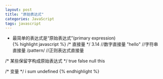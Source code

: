 ```yaml
---
layout: post
title: "原始表达式"
categories: JavaScript
tags: javascript
---
```


* 最简单的表达式是“原始表达式”(primary expression)  
{% highlight javascript %}
/* 直接量 */
3.14		//数字直接量
"hello"		//字符串直接量
/pattern/	//正则表达式直接量
  
/* 某些保留字构成原始表达式 */
true
false
null
this
  
/* 变量 */
i
sum
undefined
{% endhighlight %}
